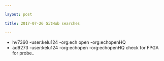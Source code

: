 ```yaml
---

layout: post

title: 2017-07-26 GitHub searches

---
```



-   hv7360 -user:kelu124 -org:ech open -org:echopenHQ
-   ad9273 -user:kelu124 -org:echopen -org:echopenHQ check for FPGA
    for probe..

